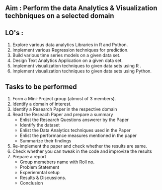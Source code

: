 ## Aim : Perform the data Analytics & Visualization techbniques on a selected domain
## LO's : 
1. Explore various data analytics Libraries in R and Python.
2. Implement various Regression techniques for prediction.
3. Build various time series models on a given data set.
4. Design Text Analytics Application on a given data set.
5. Implement visualization techniques to given data sets using R .
6. Implement visualization techniques to given data sets using Python.
## Tasks to be performed
1. Form a Mini-Project group (atmost of 3 members).
2. Identify a domain of interest.
3. Identify a Research Paper in the respective domain
4. Read the Reseach Paper and prepare a summary
   - Enlist the Research Questions answerer by the Paper
   - Identify the dataset
   - Enlist the Data Analytics techniques used in the Paper
   - Enlist the performance measures mentioned in the paper
   - Summarize their findings
5. Re-implement the paper and check whether the results are same.
6. Check whether you can tweak in the code and improvize the results
7. Prepare a report
   - Group memebers name with Roll no.
   - Problem Statement
   - Experiemntal setup
   - Results & Discussions.
   - Conclusion
